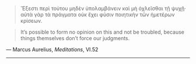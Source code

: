 > <span lang="grc-x-koine">Ἔξεστι περὶ τούτου μηδὲν ὑπολαμβάνειν καὶ μὴ ὀχλεῖσθαι τῇ ψυχῇ· αὐτὰ γὰρ τὰ πράγματα οὐκ ἔχει φύσιν ποιητικὴν τῶν ἡμετέρων κρίσεων.</span>

> It’s possible to form no opinion on this and not be troubled,
> because things themselves don’t force our judgments.

— Marcus Aurelius, *Meditations*, VI.52

---